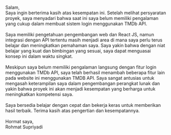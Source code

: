 Salam,
<br/>
Saya ingin berterima kasih atas kesempatan ini. Setelah melihat persyaratan proyek, saya menyadari bahwa saat ini saya belum memiliki pengalaman yang cukup dalam membuat sistem login menggunakan TMDb API.
<br/><br/>
Saya memiliki pengetahuan pengembangan web dan React JS, namun integrasi dengan API tertentu masih menjadi area di mana saya perlu terus belajar dan meningkatkan pemahaman saya. Saya yakin bahwa dengan niat belajar yang kuat dan bimbingan yang sesuai, saya dapat menguasai konsep ini dalam waktu singkat.
<br/><br/>
Meskipun saya belum memiliki pengalaman langsung dengan fitur login menggunakan TMDb API, saya telah berhasil menambah beberapa fitur lain pada website ini menggunakan TMDB API. Saya sangat antusias untuk mengasah keterampilan saya dalam pengembangan perangkat lunak dan yakin bahwa proyek ini akan menjadi kesempatan yang berharga untuk meningkatkan kompetensi saya.
<br/><br/>
Saya bersedia belajar dengan cepat dan bekerja keras untuk memberikan hasil terbaik. Terima kasih atas pengertian dan kesempatannya.
<br/><br/>
Hormat saya,<br/>
Rohmat Supriyadi
 